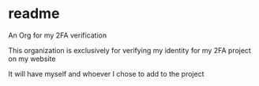 # readme
An Org for my 2FA verification

This organization is exclusively for verifying my identity for my 2FA project on my website

It will have myself and whoever I chose to add to the project
